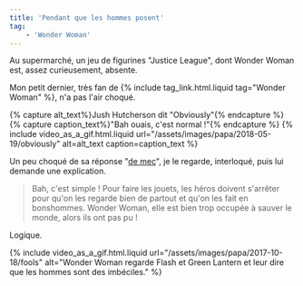 ```yaml
---
title: 'Pendant que les hommes posent'
tag:
    - 'Wonder Woman'
---
```


Au supermarché, un jeu de figurines "Justice League", dont Wonder Woman est,
assez curieusement, absente.

<!-- more -->

Mon petit dernier, très fan de
{% include tag_link.html.liquid tag="Wonder Woman" %}, n'a pas l'air choqué.

{% capture alt_text%}Jush Hutcherson dit "Obviously"{% endcapture %}
{% capture caption_text%}"Bah ouais, c'est normal !"{% endcapture %}
{% include video_as_a_gif.html.liquid
url="/assets/images/papa/2018-05-19/obviously"
alt=alt_text
caption=caption_text
%}

Un peu choqué de sa réponse "[de mec](/2017/10/comme-un-mec/)", je le regarde,
interloqué, puis lui demande une explication.

> Bah, c'est simple ! Pour faire les jouets, les héros doivent s'arrêter pour
> qu'on les regarde bien de partout et qu'on les fait en bonshommes. Wonder
> Woman, elle est bien trop occupée à sauver le monde, alors ils ont pas pu !

Logique.

{% include video_as_a_gif.html.liquid
url="/assets/images/papa/2017-10-18/fools"
alt="Wonder Woman regarde Flash et Green Lantern et leur dire que les hommes sont des imbéciles."
%}
